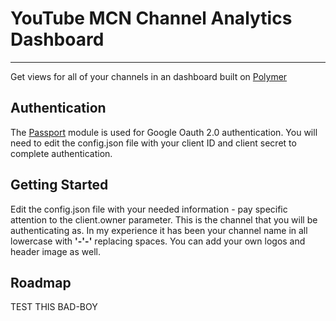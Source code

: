 # YouTube MCN Channel Analytics Dashboard

* * *


Get views for all of your channels in an dashboard built on <a href="https://www.polymer-project.org/1.0/">Polymer</a>


## Authentication

The <a href="Passport">Passport</a> module is used for Google Oauth 2.0 authentication.  You will need to edit the config.json file with your client ID and client secret to complete authentication.

## Getting Started

Edit the config.json file with your needed information - pay specific attention to the client.owner parameter.  This is the channel that you will be authenticating as.  In my experience it has been your channel name in all lowercase with <strong>'-'-'</strong> replacing spaces.  You can add your own logos and header image as well.

## Roadmap

TEST THIS BAD-BOY
